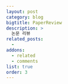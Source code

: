 ```yaml
---
layout: post
category: blog
bigtitle: PaperReview
description: >
  논문 리뷰
related_posts:
  -
addons:
  - related
  - comments
list: true
order: 3
---
```

